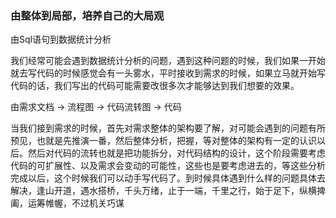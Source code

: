 ### 由整体到局部，培养自己的大局观

由Sql语句到数据统计分析

我们经常可能会遇到数据统计分析的问题，遇到这种问题的时候，我们如果一开始就去写代码的时候感觉会有一头雾水，平时接收到需求的时候，如果立马就开始写代码的话，我们写出的代码可能需要改很多次才能够达到我们想要的效果。

由需求文档 -> 流程图 -> 代码流转图 -> 代码

当我们接到需求的时候，首先对需求整体的架构要了解，对可能会遇到的问题有所预见，也就是先推演一番，然后整体分析，把握，等对整体的架构有一定的认识以后。然后对代码的流转也就是把功能拆分，对代码结构的设计，这个阶段需要考虑代码的可扩展性、以及需求会变动的可能性，这些也是要考虑进去的，等这些分析完成以后，这个时候我们可以动手写代码了。到时候具体遇到什么样的问题具体去解决，逢山开道，遇水搭桥，千头万绪，止于一端，千里之行，始于足下，纵横捭阖，运筹帷幄，不过机关巧谋

